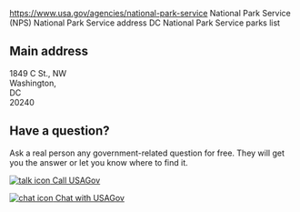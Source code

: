 

https://www.usa.gov/agencies/national-park-service
National Park Service (NPS)
National Park Service address DC
National Park Service parks list

Main address
------------

1849 C St., NW  
Washington,  
DC  
20240

Have a question?
----------------

Ask a real person any government-related question for free. They will get you the answer or let you know where to find it.

[![talk icon](https://www.usa.gov/themes/custom/usagov/images/ICONS_talk.png)
Call USAGov](https://www.usa.gov/phone)

[![chat icon](https://www.usa.gov/themes/custom/usagov/images/ICONS_chat.png)
Chat with USAGov](https://www.usa.gov/chat)
